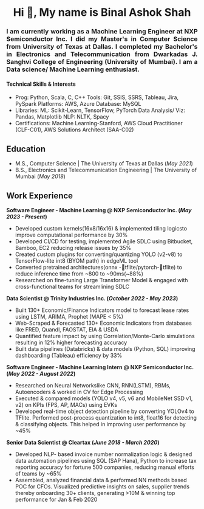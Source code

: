<h1 align="center">Hi 👋, My name is Binal Ashok Shah</h1>
<h3 align="justify">I am currently working as a Machine Learning Engineer at NXP Semiconductor Inc. I did my Master's in Computer Science from University of Texas at Dallas. I completed my Bachelor's in Electronics and Telecommunication from Dwarkadas J. Sanghvi College of Engineering (University of Mumbai). I am a Data science/ Machine Learning enthusiast.</h3>

#### Technical Skills & Interests
- Prog: Python, Scala, C, C++ Tools: Git, SSIS, SSRS, Tableau, Jira, PySpark Platforms: AWS, Azure Database: MySQL
- Libraries: ML: Scikit-Learn, TensorFlow, PyTorch Data Analysis/ Viz: Pandas, Matplotlib NLP: NLTK, Spacy
- Certifications: Machine Learning-Stanford, AWS Cloud Practitioner (CLF-C01), AWS Solutions Architect (SAA-C02)

## Education								       		
- M.S., Computer Science	                            | The University of Texas at Dallas (_May 2021_)	 			        		
- B.S., Electronics and Telecommunication Engineering | The University of Mumbai (_May 2018_)

## Work Experience
**Software Engineer - Machine Learning @ NXP Semiconductor Inc. (_May 2023 - Present_)**
- Developed custom kernels(16x8/16x16) & implemented tiling logicsto improve computational performance by 30%
- Developed CI/CD for testing, implemented Agile SDLC using Bitbucket, Bamboo, EC2 reducing release issues by 35%
- Created custom plugins for converting/quantizing YOLO (v2-v8) to TensorFlow-lite int8 (BYOM path) in edgeML tool
- Converted pretrained architectures(onnx -tflite/pytorch-tflite) to reduce inference time from ~800 to ~90ms(~88%)
- Researched on fine-tuning Large Transformer Model & engaged with cross-functional teams for streamlining SDLC

**Data Scientist @ Trinity Industries Inc. (_October 2022 - May 2023_)**
- Built 130+ Economic/Finance Indicators model to forecast lease rates using LSTM, ARIMA, Prophet (MAPE < 5%)
- Web-Scraped & Forecasted 130+ Economic Indicators from databases like FRED, Quandl, FAOSTAT, EIA & USDA
- Quantified feature impact by using Correlation/Monte-Carlo simulations resulting in 12% higher forecasting accuracy
- Built data pipelines (Databricks) & data models (Python, SQL) improving dashboarding (Tableau) efficiency by 33%

**Software Engineer - Machine Learning Intern @ NXP Semiconductor Inc. (_May 2022 - August 2022_)**
- Researched on Neural Networkslike CNN, RNN(LSTM), RBMs, Autoencoders & worked in CV for Edge Processing
- Executed & compared models (YOLO v4, v5, v6 and MobileNet SSD v1, v2) on KPIs (FPS, AP, MACs) using EVKs
- Developed real-time object detection pipeline by converting YOLOv4 to TFlite. Performed post-process quantization to int8, float16 for detecting & classifying objects. This helped in improving user performance by ~45%

**Senior Data Scientist @ Cleartax (_June 2018 - March 2020_)**
- Developed NLP- based invoice number normalization logic & designed data automation pipelines using SQL (SAP Hana), Python to increase tax reporting accuracy for fortune 500 companies, reducing manual efforts of teams by ~65%
- Assembled, analyzed financial data & performed NN methods based POC for CFOs. Visualized predictive insights on sales, supplier trends thereby onboarding 30+ clients, generating >10M & winning top performance for Jan & Feb 2020
